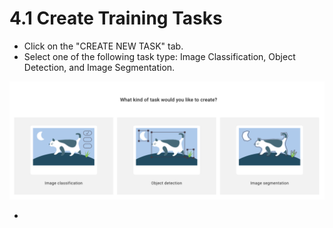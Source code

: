 # 4.1 Create Training Tasks

* Click on the "CREATE NEW TASK" tab.
* Select one of the following task type: Image Classification, Object Detection, and Image Segmentation.

![](<../../.gitbook/assets/create training task.png>)

*
